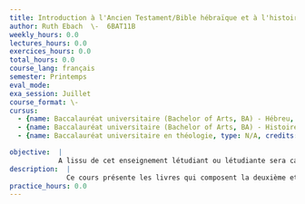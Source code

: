 ```yaml
---
title: Introduction à l'Ancien Testament/Bible hébraïque et à l'histoire de l'Israël ancien (II). Les livres prophétiques et les écrits
author: Ruth Ebach  \-  6BAT11B
weekly_hours: 0.0
lectures_hours: 0.0
exercices_hours: 0.0
total_hours: 0.0
course_lang: français
semester: Printemps
eval_mode: 
exa_session: Juillet
course_format: \-
cursus:
  - {name: Baccalauréat universitaire (Bachelor of Arts, BA) - Hébreu, type: N/A, credits: \-}
  - {name: Baccalauréat universitaire (Bachelor of Arts, BA) - Histoire et anthropologie, type: N/A, credits: \-}
  - {name: Baccalauréat universitaire en théologie, type: N/A, credits: \-}

objective:  |
            A lissu de cet enseignement létudiant ou létudiante sera capable de présenter, le contenu général des livres prophétiques et des autres écrits de la Bible hébraïque ainsi que les théories sur leur formation. Il ou elle aura compris limportance de lhistoire de lIsraël ancien pour linterprétation la Bible hébraïque.
description:  |
              Ce cours présente les livres qui composent la deuxième et la troisième partie de la Bible hébraïque, cest-à-dire des prophètes antérieurs et postérieurs ainsi que les autres écrits. Le contenu littéraire de ces textes, les questions dinterprétation quils posent et leur formation sont discutés. Ce cours fait suite à «Introduction à lAncien Testament/Bible hébraïque (I). Lhistoire de lIsraël ancien et le Pentateuque» dispensé au semestre dautomne.
practice_hours: 0.0
---
```

